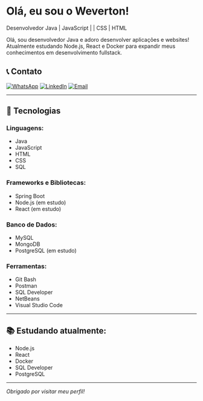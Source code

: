 # Olá, eu sou o Weverton!

Desenvolvedor Java | JavaScript | | CSS | HTML 

Olá, sou desenvolvedor Java e adoro desenvolver aplicações e websites!  
Atualmente estudando Node.js, React e Docker para expandir meus conhecimentos em desenvolvimento fullstack.

## 📞 Contato

[![WhatsApp](https://img.shields.io/badge/-WhatsApp-25D366?logo=whatsapp&logoColor=white)](https://wa.me/5561991849027)
[![LinkedIn](https://img.shields.io/badge/-LinkedIn-0077B5?logo=linkedin&logoColor=white)](https://www.linkedin.com/in/seu-usuario)
[![Email](https://img.shields.io/badge/-Email-D14836?logo=gmail&logoColor=white)](mailto:seuemail@gmail.com)


---

## 🚀 Tecnologias

### Linguagens:
- Java
- JavaScript
- HTML
- CSS
- SQL

### Frameworks e Bibliotecas:
- Spring Boot
- Node.js (em estudo)
- React (em estudo)

### Banco de Dados:
- MySQL
- MongoDB
- PostgreSQL (em estudo)

### Ferramentas:
- Git Bash
- Postman
- SQL Developer
- NetBeans
- Visual Studio Code

---

## 📚 Estudando atualmente:
- Node.js
- React
- Docker
- SQL Developer
- PostgreSQL

---

*Obrigado por visitar meu perfil!*



